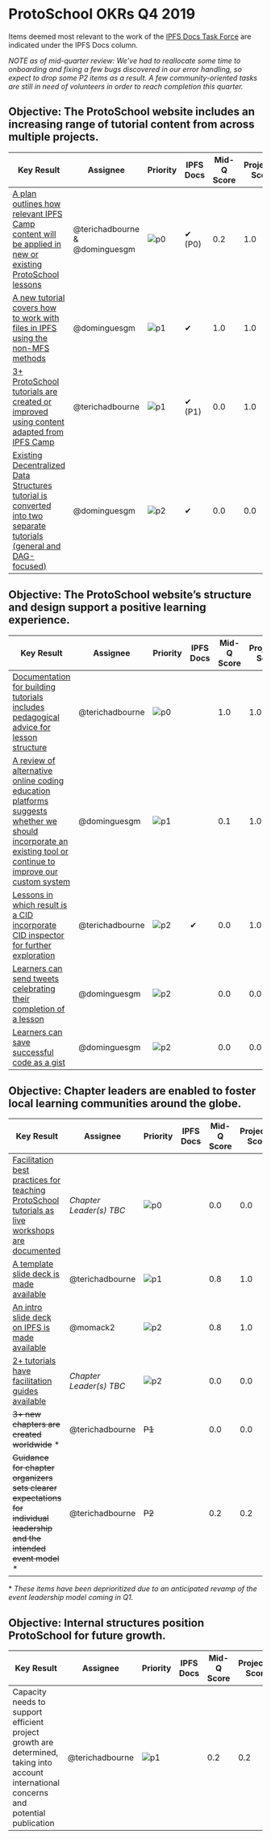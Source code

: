 # ProtoSchool OKRs Q4 2019

Items deemed most relevant to the work of the [IPFS Docs Task Force](https://github.com/ipfs/docs) are indicated under the IPFS Docs column.

_NOTE as of mid-quarter review: We've had to reallocate some time to onboarding and fixing a few bugs discovered in our error handling, so expect to drop some P2 items as a result. A few community-oriented tasks are still in need of volunteers in order to reach completion this quarter._

## Objective: The ProtoSchool website includes an increasing range of tutorial content from across multiple projects.

| Key Result | Assignee | Priority |  IPFS Docs | Mid-Q Score | Projected Score | Final Score |
| ---------- | -------- | -------- | ----------- | ----------- |--------------- | ----------- |
| [A plan outlines how relevant IPFS Camp content will be applied in new or existing ProtoSchool lessons](https://github.com/ProtoSchool/protoschool.github.io/issues/261) | @terichadbourne & @dominguesgm | ![p0](https://ipfs.io/ipfs/QmV88khHDJEXi7wo6o972MZWY661R9PhrZW6dvpFP6jnMn/p0.svg) | &#10004; (P0) |0.2 | 1.0 | 1.0 |
| [A new tutorial covers how to work with files in IPFS using the non-MFS methods](https://github.com/ProtoSchool/protoschool.github.io/issues/203) |   @dominguesgm | ![p1](https://ipfs.io/ipfs/QmV88khHDJEXi7wo6o972MZWY661R9PhrZW6dvpFP6jnMn/p1.svg) | &#10004; | 1.0| 1.0 | 1.0 |
| [3+ ProtoSchool tutorials are created or improved using content adapted from IPFS Camp](https://github.com/ProtoSchool/protoschool.github.io/issues/307)   | @terichadbourne | ![p1](https://ipfs.io/ipfs/QmV88khHDJEXi7wo6o972MZWY661R9PhrZW6dvpFP6jnMn/p1.svg)  |  &#10004; (P1)   | 0.0 | 1.0  | 1.0 |
| [Existing Decentralized Data Structures tutorial is converted into two separate tutorials (general and DAG-focused)](https://github.com/ProtoSchool/protoschool.github.io/issues/185) | @dominguesgm | ![p2](https://ipfs.io/ipfs/QmV88khHDJEXi7wo6o972MZWY661R9PhrZW6dvpFP6jnMn/p2.svg) | &#10004; | 0.0 | 0.0 | 0.0||



## Objective: The ProtoSchool website’s structure and design support a positive learning experience.

| Key Result | Assignee | Priority | IPFS Docs | Mid-Q Score | Projected Score | Final Score |
| ---------- | -------- | -------- | --------- |----------- | --------------- | ----------- |
| [Documentation for building tutorials includes pedagogical advice for lesson structure](https://github.com/ProtoSchool/protoschool.github.io/issues/253) |@terichadbourne|![p0](https://ipfs.io/ipfs/QmV88khHDJEXi7wo6o972MZWY661R9PhrZW6dvpFP6jnMn/p0.svg)|  | 1.0 | 1.0 | 1.0  |
| [A review of alternative online coding education platforms suggests whether we should incorporate an existing tool or continue to improve our custom system](https://github.com/ProtoSchool/protoschool.github.io/issues/264) | @dominguesgm  | ![p1](https://ipfs.io/ipfs/QmV88khHDJEXi7wo6o972MZWY661R9PhrZW6dvpFP6jnMn/p1.svg)  |   | 0.1 | 1.0 | 1.0 |
| [Lessons in which result is a CID incorporate CID inspector for further exploration](https://github.com/ProtoSchool/protoschool.github.io/issues/299)   |  @terichadbourne  |  ![p2](https://ipfs.io/ipfs/QmV88khHDJEXi7wo6o972MZWY661R9PhrZW6dvpFP6jnMn/p2.svg) | &#10004;  | 0.0  | 1.0  |  1.0 |
| [Learners can send tweets celebrating their completion of a lesson](https://github.com/ProtoSchool/protoschool.github.io/issues/243)   |  @dominguesgm  | ![p2](https://ipfs.io/ipfs/QmV88khHDJEXi7wo6o972MZWY661R9PhrZW6dvpFP6jnMn/p2.svg)  |   | 0.0  | 0.0  |  0.0 |
| [Learners can save successful code as a gist](https://github.com/ProtoSchool/protoschool.github.io/issues/243)    | @dominguesgm   | ![p2](https://ipfs.io/ipfs/QmV88khHDJEXi7wo6o972MZWY661R9PhrZW6dvpFP6jnMn/p2.svg)  |    | 0.0  |0.0 | 0.0  |   |


## Objective: Chapter leaders are enabled to foster local learning communities around the globe.

| Key Result | Assignee | Priority | IPFS Docs | Mid-Q Score | Projected Score | Final Score |
| ---------- | -------- | -------- | --------- |----------- | --------------- | ----------- |
| [Facilitation best practices for teaching ProtoSchool tutorials as live workshops are documented](https://github.com/ProtoSchool/organizing/issues/58) | _Chapter Leader(s) TBC_ |![p0](https://ipfs.io/ipfs/QmV88khHDJEXi7wo6o972MZWY661R9PhrZW6dvpFP6jnMn/p0.svg)  |  | 0.0 | 0.0  | 0.0 |
| [A template slide deck is made available](https://github.com/ProtoSchool/organizing/issues/62) |  @terichadbourne | ![p1](https://ipfs.io/ipfs/QmV88khHDJEXi7wo6o972MZWY661R9PhrZW6dvpFP6jnMn/p1.svg)  |   | 0.8  |  1.0   | 1.0 |
| [An intro slide deck on IPFS is made available](https://github.com/ProtoSchool/organizing/issues/63)  | @momack2  |  ![p2](https://ipfs.io/ipfs/QmV88khHDJEXi7wo6o972MZWY661R9PhrZW6dvpFP6jnMn/p2.svg)  |   |  0.8 | 1.0  | https://github.com/ProtoSchool/organizing/issues/63 |
| [2+ tutorials have facilitation guides available](https://github.com/ProtoSchool/organizing/issues/58)  | _Chapter Leader(s) TBC_  | ![p2](https://ipfs.io/ipfs/QmV88khHDJEXi7wo6o972MZWY661R9PhrZW6dvpFP6jnMn/p2.svg)   |   | 0.0  | 0.0  |  0.0 |
| ~~3+ new chapters are created worldwide~~ * |  @terichadbourne|  ~~P1~~  |   |  0.0 | 0.0  | 0.0 |
|~~Guidance for chapter organizers sets clearer expectations for individual leadership and the intended event model~~ * | @terichadbourne | ~~P2~~| | 0.2 | 0.2 | 0.2 ||

\* _These items have been deprioritized due to an anticipated revamp of the event leadership model coming in Q1._



## Objective: Internal structures position ProtoSchool for future growth.

| Key Result | Assignee | Priority |  IPFS Docs | Mid-Q Score | Projected Score | Final Score |
| ---------- | -------- | ----------- | --------- |--------------- | ----------- |----------- |
| Capacity needs to support efficient project growth are determined, taking into account international concerns and potential publication |  @terichadbourne | ![p1](https://ipfs.io/ipfs/QmV88khHDJEXi7wo6o972MZWY661R9PhrZW6dvpFP6jnMn/p1.svg) |  | 0.2 |  0.2 | 0.2 | |

